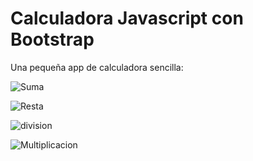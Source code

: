 #  Calculadora Javascript con Bootstrap

Una pequeña app de calculadora sencilla:

![Suma](https://gitlab.com/Martinez-Maximiliano/calculador-javascript-con-bootstrap/-/raw/master/imagen_2022-03-28_171020.png)


![Resta](https://gitlab.com/Martinez-Maximiliano/calculador-javascript-con-bootstrap/-/raw/master/imagen_2022-03-28_171112.png)


![division](https://gitlab.com/Martinez-Maximiliano/calculador-javascript-con-bootstrap/-/raw/master/imagen_2022-03-28_171213.png)

![Multiplicacion](https://gitlab.com/Martinez-Maximiliano/calculador-javascript-con-bootstrap/-/raw/master/imagen_2022-03-28_171144.png)
